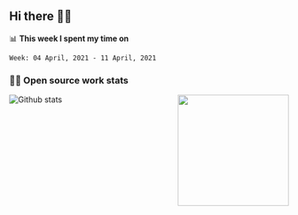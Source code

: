 ## Hi there 👋🤓

📊 **This week I spent my time on**
<!--START_SECTION:waka-->
```text
Week: 04 April, 2021 - 11 April, 2021

```
<!--END_SECTION:waka-->

### 👨‍💻 Open source work stats

![Github stats](https://github-readme-stats.vercel.app/api?username=panda-sheep&show_icons=true&line_height=24&count_private=true&theme=dark)
<img align='right' src='https://octodex.github.com/images/hula_loop_octodex03.gif' width='200"'>
